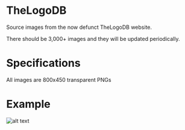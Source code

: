 # TheLogoDB
Source images from the now defunct TheLogoDB website. 

There should be 3,000+ images and they will be updated periodically.

# Specifications
All images are 800x450 transparent PNGs

# Example
![alt text](https://raw.githubusercontent.com/zag2me/TheLogoDB/master/Images/BFM_TV.png "Example Logo")
